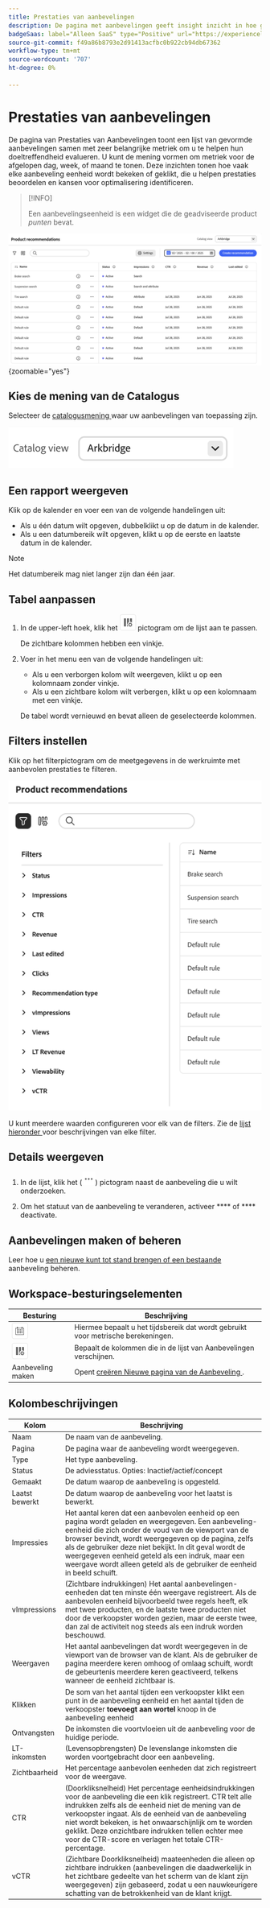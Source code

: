 ```yaml
---
title: Prestaties van aanbevelingen
description: De pagina met aanbevelingen geeft insight inzicht in hoe goed je productaanbevelingen presteren.
badgeSaas: label="Alleen SaaS" type="Positive" url="https://experienceleague.adobe.com/en/docs/commerce/user-guides/product-solutions" tooltip="Alleen van toepassing op Adobe Commerce as a Cloud Service- en Adobe Commerce Optimizer-projecten (door Adobe beheerde SaaS-infrastructuur)."
source-git-commit: f49a86b8793e2d91413acfbc0b922cb94db67362
workflow-type: tm+mt
source-wordcount: '707'
ht-degree: 0%

---
```


# Prestaties van aanbevelingen

De pagina van Prestaties van Aanbevelingen toont een lijst van gevormde aanbevelingen samen met zeer belangrijke metriek om u te helpen hun doeltreffendheid evalueren. U kunt de mening vormen om metriek voor de afgelopen dag, week, of maand te tonen. Deze inzichten tonen hoe vaak elke aanbeveling eenheid wordt bekeken of geklikt, die u helpen prestaties beoordelen en kansen voor optimalisering identificeren.

>[!INFO]
>
>Een aanbevelingseenheid is een widget die de geadviseerde product _punten_ bevat.

![ Prestaties van Aanbevelingen ](../assets/rec-performance.png){zoomable="yes"}

## Kies de **mening van de Catalogus**

Selecteer de [ catalogusmening ](../setup/catalog-view.md) waar uw aanbevelingen van toepassing zijn.

![ de Mening van de Catalogus ](../assets/catalog-view.png)

## Een rapport weergeven

Klik op de kalender en voer een van de volgende handelingen uit:

- Als u één datum wilt opgeven, dubbelklikt u op de datum in de kalender.
- Als u een datumbereik wilt opgeven, klikt u op de eerste en laatste datum in de kalender.

>[!NOTE]
>
>Het datumbereik mag niet langer zijn dan één jaar.

## Tabel aanpassen

1. In de upper-left hoek, klik het ![ selecteur van de Kolom ](../assets/icon-show-hide-columns.png) pictogram om de lijst aan te passen.

   De zichtbare kolommen hebben een vinkje.

1. Voer in het menu een van de volgende handelingen uit:

   - Als u een verborgen kolom wilt weergeven, klikt u op een kolomnaam zonder vinkje.
   - Als u een zichtbare kolom wilt verbergen, klikt u op een kolomnaam met een vinkje.

   De tabel wordt vernieuwd en bevat alleen de geselecteerde kolommen.

## Filters instellen

Klik op het filterpictogram om de meetgegevens in de werkruimte met aanbevolen prestaties te filteren.

![ Metriek van de Filter ](../assets/rec-filters.png)

U kunt meerdere waarden configureren voor elk van de filters. Zie de [ lijst hieronder ](#column-descriptions) voor beschrijvingen van elke filter.

## Details weergeven

1. In de lijst, klik het (![ Meer selecteur ](../assets/btn-more.png)) pictogram naast de aanbeveling die u wilt onderzoeken.

1. Om het statuut van de aanbeveling te veranderen, activeer **** of **** deactivate.

## Aanbevelingen maken of beheren

Leer hoe u [ een nieuwe kunt tot stand brengen of een bestaande ](../merchandising/recommendations/create.md) aanbeveling beheren.

## Workspace-besturingselementen

| Besturing | Beschrijving |
|---|---|
| ![ de selecteur van de Kalender ](../assets/icon-calendar.png) | Hiermee bepaalt u het tijdsbereik dat wordt gebruikt voor metrische berekeningen. |
| ![ de selecteur van de Kolom ](../assets/icon-show-hide-columns.png) | Bepaalt de kolommen die in de lijst van Aanbevelingen verschijnen. |
| Aanbeveling maken | Opent [ creëren Nieuwe pagina van de Aanbeveling ](../merchandising/recommendations/create.md). |

## Kolombeschrijvingen

| Kolom | Beschrijving |
|---|---|
| Naam | De naam van de aanbeveling. |
| Pagina | De pagina waar de aanbeveling wordt weergegeven. |
| Type | Het type aanbeveling. |
| Status | De adviesstatus. Opties: Inactief/actief/concept |
| Gemaakt | De datum waarop de aanbeveling is opgesteld. |
| Laatst bewerkt | De datum waarop de aanbeveling voor het laatst is bewerkt. |
| Impressies | Het aantal keren dat een aanbevolen eenheid op een pagina wordt geladen en weergegeven. Een aanbeveling-eenheid die zich onder de voud van de viewport van de browser bevindt, wordt weergegeven op de pagina, zelfs als de gebruiker deze niet bekijkt. In dit geval wordt de weergegeven eenheid geteld als een indruk, maar een weergave wordt alleen geteld als de gebruiker de eenheid in beeld schuift. |
| vImpressions | (Zichtbare indrukkingen) Het aantal aanbevelingen-eenheden dat ten minste één weergave registreert. Als de aanbevolen eenheid bijvoorbeeld twee regels heeft, elk met twee producten, en de laatste twee producten niet door de verkoopster worden gezien, maar de eerste twee, dan zal de activiteit nog steeds als een indruk worden beschouwd. |
| Weergaven | Het aantal aanbevelingen dat wordt weergegeven in de viewport van de browser van de klant. Als de gebruiker de pagina meerdere keren omhoog of omlaag schuift, wordt de gebeurtenis meerdere keren geactiveerd, telkens wanneer de eenheid zichtbaar is. |
| Klikken | De som van het aantal tijden een verkoopster klikt een punt in de aanbeveling eenheid en het aantal tijden de verkoopster **toevoegt aan wortel** knoop in de aanbeveling eenheid |
| Ontvangsten | De inkomsten die voortvloeien uit de aanbeveling voor de huidige periode. |
| LT-inkomsten | (Levensopbrengsten) De levenslange inkomsten die worden voortgebracht door een aanbeveling. |
| Zichtbaarheid | Het percentage aanbevolen eenheden dat zich registreert voor de weergave. |
| CTR | (Doorkliksnelheid) Het percentage eenheidsindrukkingen voor de aanbeveling die een klik registreert. CTR telt alle indrukken zelfs als de eenheid niet de mening van de verkoopster ingaat. Als de eenheid van de aanbeveling niet wordt bekeken, is het onwaarschijnlijk om te worden geklikt. Deze onzichtbare indrukken tellen echter mee voor de CTR-score en verlagen het totale CTR-percentage. |
| vCTR | (Zichtbare Doorkliksnelheid) maateenheden die alleen op zichtbare indrukken (aanbevelingen die daadwerkelijk in het zichtbare gedeelte van het scherm van de klant zijn weergegeven) zijn gebaseerd, zodat u een nauwkeurigere schatting van de betrokkenheid van de klant krijgt. |
